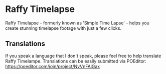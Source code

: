 # Raffy Timelapse

Raffy Timelapse - formerly known as 'Simple Time Lapse' - helps you create stunning timelapse footage with just a few clicks.

## Translations
If you speak a language that I don't speak, please feel free to help translate Raffy Timelampe. Translations can be easily submitted via POEditor: https://poeditor.com/join/project/NvVnFAiGax
